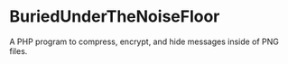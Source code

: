 BuriedUnderTheNoiseFloor
========================

A PHP program to compress, encrypt, and hide messages inside of PNG files.